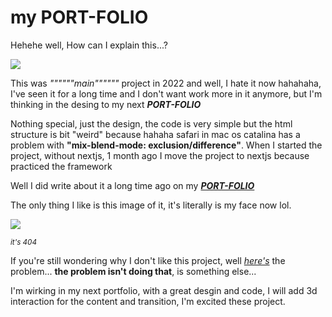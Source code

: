 # my **PORT-FOLIO**

Hehehe well, How can I explain this...?

<img src="https://i.ibb.co/vmSvzbc/why-This-Design3.jpg" />

This was _""""""main""""""_ project in 2022 and well, I hate it now hahahaha, I've seen it for a long time and I don't want work more in it anymore, but I'm thinking in the desing to my next **_PORT-FOLIO_**

Nothing special, just the design, the code is very simple but the html structure is bit "weird" because hahaha safari in mac os catalina has a problem with **"mix-blend-mode: exclusion/difference"**. When I started the project, without nextjs, 1 month ago I move the project to nextjs because practiced the framework

Well I did write about it a long time ago on my **_<a href="https://ttager.page/p/port-folio" target="_blank">PORT-FOLIO</a>_**

The only thing I like is this image of it, it's literally is my face now lol.

<img src="https://i.ibb.co/7QZ2QT6/IMG-9088.jpg">

<small>_it's 404_</small>

If you're still wondering why I don't like this project, well <a href="https://ttager.page/resume/" target="_blank">_here's_</a> the problem... **the problem isn't doing that**, is something else...

I'm wirking in my next portfolio, with a great desgin and code, I will add 3d interaction for the content and transition, I'm excited these project.
<br>
<br>
<br>
<br>
<br>
<br>
<br>
<br>
